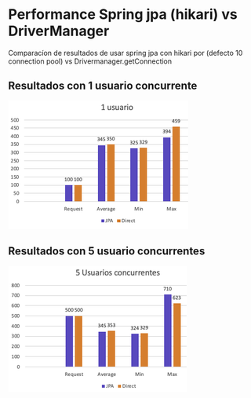 # Performance Spring jpa (hikari) vs DriverManager

Comparacíon de resultados de usar spring jpa con hikari por (defecto 10 connection pool)
vs Drivermanager.getConnection
## Resultados con 1 usuario concurrente

![1_user.png](results%2F1_user.png)

## Resultados con 5 usuario concurrentes
![5_users.png](results%2F5_users.png)
